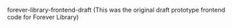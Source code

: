 forever-library-frontend-draft
(This was the original draft prototype frontend code for Forever Library)
